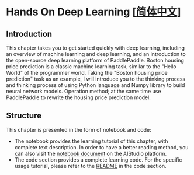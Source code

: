 # **Hands On Deep Learning [[简体中文](./README.md)]**

## **Introduction**

This chapter takes you to get started quickly with deep learning, including an overview of machine learning and deep learning, and an introduction to the open-source deep learning platform of PaddlePaddle. Boston housing price prediction is a classic machine learning task, similar to the "Hello World" of the programmer world. Taking the "Boston housing price prediction" task as an example, I will introduce you to the thinking process and thinking process of using Python language and Numpy library to build neural network models. Operation method; at the same time use PaddlePaddle to rewrite the housing price prediction model.

## **Structure**

This chapter is presented in the form of notebook and code:

- The notebook provides the learning tutorial of this chapter, with complete text description. In order to have a better reading method, you can also visit the [notebook document](https://aistudio.baidu.com/aistudio/education/group/info/1297/content) on the AIStudio platform.
- The code section provides a complete learning code. For the specific usage tutorial, please refer to the [README](./code/README_en.md) in the code section.